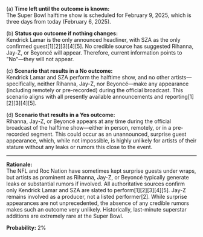 (a) **Time left until the outcome is known:**  
The Super Bowl halftime show is scheduled for February 9, 2025, which is three days from today (February 6, 2025).

(b) **Status quo outcome if nothing changes:**  
Kendrick Lamar is the only announced headliner, with SZA as the only confirmed guest[1][2][3][4][5]. No credible source has suggested Rihanna, Jay-Z, or Beyoncé will appear. Therefore, current information points to "No"—they will not appear.

(c) **Scenario that results in a No outcome:**  
Kendrick Lamar and SZA perform the halftime show, and no other artists—specifically, neither Rihanna, Jay-Z, nor Beyoncé—make any appearance (including remotely or pre-recorded) during the official broadcast. This scenario aligns with all presently available announcements and reporting[1][2][3][4][5].

(d) **Scenario that results in a Yes outcome:**  
Rihanna, Jay-Z, or Beyoncé appears at any time during the official broadcast of the halftime show—either in person, remotely, or in a pre-recorded segment. This could occur as an unannounced, surprise guest appearance, which, while not impossible, is highly unlikely for artists of their stature without any leaks or rumors this close to the event.

---

**Rationale:**  
The NFL and Roc Nation have sometimes kept surprise guests under wraps, but artists as prominent as Rihanna, Jay-Z, or Beyoncé typically generate leaks or substantial rumors if involved. All authoritative sources confirm only Kendrick Lamar and SZA are slated to perform[1][2][3][4][5]. Jay-Z remains involved as a producer, not a listed performer[2]. While surprise appearances are not unprecedented, the absence of any credible rumors makes such an outcome very unlikely. Historically, last-minute superstar additions are extremely rare at the Super Bowl.

**Probability:** 2%